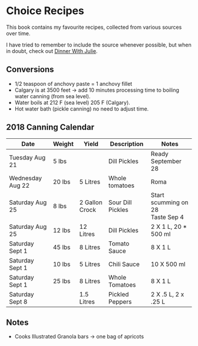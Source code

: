 # Choice Recipes

This book contains my favourite recipes, collected from various sources over time.

I have tried to remember to include the source whenever possible, but when in doubt, check out [Dinner With Julie](http://www.dinnerwithjulie.com).

## Conversions
* 1/2 teaspoon of anchovy paste = 1 anchovy fillet
* Calgary is at 3500 feet -> add 10 minutes processing time to boiling water canning (from sea level).
* Water boils at 212 F (sea level) 205 F (Calgary).
* Hot water bath (pickle canning) no need to adjust time.

## 2018 Canning Calendar

| Date             | Weight | Yield          | Description       | Notes                                |
|------------------|--------|----------------|-------------------|--------------------------------------|
| Tuesday Aug 21   | 5 lbs  |                | Dill Pickles      | Ready September 28                   |
| Wednesday Aug 22 | 20 lbs | 5 Litres       | Whole tomatoes    | Roma                                 |
| Saturday Aug 25  | 8 lbs  | 2 Gallon Crock | Sour Dill Pickles | Start scumming on 28<br> Taste Sep 4 |
| Saturday Aug 25  | 12 lbs | 12 Litres      | Dill Pickles      | 2 X 1 L, 20 * 500 ml                 |
| Saturday Sept 1  | 45 lbs | 8 Litres       | Tomato Sauce      | 8 X 1 L                              |
| Saturday Sept 1  | 10 lbs | 5 Litres       | Chili Sauce       | 10 X 500 ml                          |
| Saturday Sept 1  | 25 lbs | 8 Litres       | Whole Tomatoes    | 8 X 1 L                              |
| Saturday Sept 8  |        | 1.5 Litres     | Pickled Peppers   | 2 X .5 L, 2 x .25 L                  |

## Notes
* Cooks Illustrated Granola bars -> one bag of apricots
